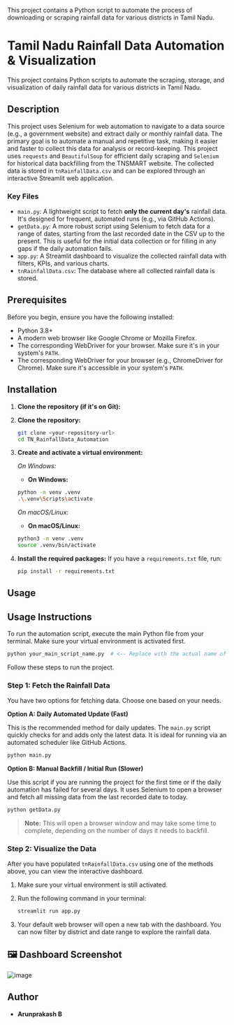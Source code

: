 This project contains a Python script to automate the process of downloading or scraping rainfall data for various districts in Tamil Nadu.
# Tamil Nadu Rainfall Data Automation & Visualization

This project contains Python scripts to automate the scraping, storage, and visualization of daily rainfall data for various districts in Tamil Nadu.

## Description

This project uses Selenium for web automation to navigate to a data source (e.g., a government website) and extract daily or monthly rainfall data. The primary goal is to automate a manual and repetitive task, making it easier and faster to collect this data for analysis or record-keeping.
This project uses `requests` and `BeautifulSoup` for efficient daily scraping and `Selenium` for historical data backfilling from the TNSMART website. The collected data is stored in `tnRainfallData.csv` and can be explored through an interactive Streamlit web application.

### Key Files
*   `main.py`: A lightweight script to fetch **only the current day's** rainfall data. It's designed for frequent, automated runs (e.g., via GitHub Actions).
*   `getData.py`: A more robust script using Selenium to fetch data for a range of dates, starting from the last recorded date in the CSV up to the present. This is useful for the initial data collection or for filling in any gaps if the daily automation fails.
*   `app.py`: A Streamlit dashboard to visualize the collected rainfall data with filters, KPIs, and various charts.
*   `tnRainfallData.csv`: The database where all collected rainfall data is stored.

## Prerequisites

Before you begin, ensure you have the following installed:
*   Python 3.8+
*   A modern web browser like Google Chrome or Mozilla Firefox.
*   The corresponding WebDriver for your browser. Make sure it's in your system's `PATH`.
*   The corresponding WebDriver for your browser (e.g., ChromeDriver for Chrome). Make sure it's accessible in your system's `PATH`.

## Installation

1.  **Clone the repository (if it's on Git):**
1.  **Clone the repository:**
    ```bash
    git clone <your-repository-url>
    cd TN_RainfallData_Automation
    ```

2.  **Create and activate a virtual environment:**

    *On Windows:*
    *   **On Windows:**
    ```bash
    python -m venv .venv
    .\.venv\Scripts\activate
    ```

    *On macOS/Linux:*
    *   **On macOS/Linux:**
    ```bash
    python3 -m venv .venv
    source .venv/bin/activate
    ```

3.  **Install the required packages:**
    If you have a `requirements.txt` file, run:
    ```bash
    pip install -r requirements.txt
    ```

## Usage
## Usage Instructions

To run the automation script, execute the main Python file from your terminal. Make sure your virtual environment is activated first.
```bash
python your_main_script_name.py  # <-- Replace with the actual name of your main script
```
Follow these steps to run the project.

### Step 1: Fetch the Rainfall Data

You have two options for fetching data. Choose one based on your needs.

**Option A: Daily Automated Update (Fast)**

This is the recommended method for daily updates. The `main.py` script quickly checks for and adds only the latest data. It is ideal for running via an automated scheduler like GitHub Actions.

```bash
python main.py
```

**Option B: Manual Backfill / Initial Run (Slower)**

Use this script if you are running the project for the first time or if the daily automation has failed for several days. It uses Selenium to open a browser and fetch all missing data from the last recorded date to today.

```bash
python getData.py
```
> **Note:** This will open a browser window and may take some time to complete, depending on the number of days it needs to backfill.

### Step 2: Visualize the Data

After you have populated `tnRainfallData.csv` using one of the methods above, you can view the interactive dashboard.

1.  Make sure your virtual environment is still activated.

2.  Run the following command in your terminal:
    ```bash
    streamlit run app.py
    ```

3.  Your default web browser will open a new tab with the dashboard. You can now filter by district and date range to explore the rainfall data.

## 🖼️ Dashboard Screenshot

![image](appsamole.png)

## Author

*   **Arunprakash B**
